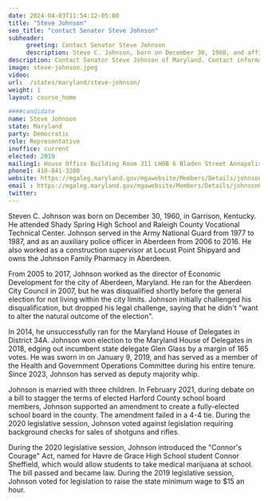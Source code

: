 ```yaml
---
date: 2024-04-03T11:54:12-05:00
title: "Steve Johnson"
seo_title: "contact Senator Steve Johnson"
subheader:
     greeting: Contact Senator Steve Johnson
     description: Steve C. Johnson, born on December 30, 1960, and affiliated with the Democratic Party, is an American politician serving as a member of the Maryland House of Delegates, representing District 34A. He assumed office on January 9, 2019.
description: Contact Senator Steve Johnson of Maryland. Contact information for Steve Johnson includes email address, phone number, and mailing address.
image: steve-johnson.jpeg
video:
url:  /states/maryland/steve-johnson/
weight: 1
layout: course_home

####candidate
name: Steve Johnson
state: Maryland
party: Democratic
role: Representative
inoffice: current
elected: 2019
mailing1: House Office Building Room 311 LHOB 6 Bladen Street Annapolis, MD 21401
phone1: 410-841-3280
website: https://mgaleg.maryland.gov/mgawebsite/Members/Details/johnson01/
email : https://mgaleg.maryland.gov/mgawebsite/Members/Details/johnson01/
twitter:
---
```


Steven C. Johnson was born on December 30, 1960, in Garrison, Kentucky. He attended Shady Spring High School and Raleigh County Vocational Technical Center. Johnson served in the Army National Guard from 1977 to 1987, and as an auxiliary police officer in Aberdeen from 2006 to 2016. He also worked as a construction supervisor at Locust Point Shipyard and owns the Johnson Family Pharmacy in Aberdeen.

From 2005 to 2017, Johnson worked as the director of Economic Development for the city of Aberdeen, Maryland. He ran for the Aberdeen City Council in 2007, but he was disqualified shortly before the general election for not living within the city limits. Johnson initially challenged his disqualification, but dropped his legal challenge, saying that he didn't "want to alter the natural outcome of the election".

In 2014, he unsuccessfully ran for the Maryland House of Delegates in District 34A. Johnson won election to the Maryland House of Delegates in 2018, edging out incumbent state delegate Glen Glass by a margin of 165 votes. He was sworn in on January 9, 2019, and has served as a member of the Health and Government Operations Committee during his entire tenure. Since 2023, Johnson has served as deputy majority whip.

Johnson is married with three children. In February 2021, during debate on a bill to stagger the terms of elected Harford County school board members, Johnson supported an amendment to create a fully-elected school board in the county. The amendment failed in a 4-4 tie. During the 2020 legislative session, Johnson voted against legislation requiring background checks for sales of shotguns and rifles.

During the 2020 legislative session, Johnson introduced the "Connor's Courage" Act, named for Havre de Grace High School student Connor Sheffield, which would allow students to take medical marijuana at school. The bill passed and became law. During the 2019 legislative session, Johnson voted for legislation to raise the state minimum wage to $15 an hour.
